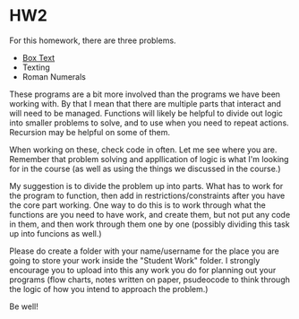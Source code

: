 # HW2

For this homework, there are three problems.
* [Box Text](https://github.com/CMPSC-1500/HW2/blob/master/Problems/Problem%201)
* Texting
* Roman Numerals

These programs are a bit more involved than the programs we have been working with.  By that I mean that there are multiple parts that interact and will need to be managed.  Functions will likely be helpful to divide out logic into smaller problems to solve, and to use when you need to repeat actions.  Recursion may be helpful on some of them.

When working on these, check code in often.  Let me see where you are.  Remember that problem solving and appllication of logic is what I'm looking for in the course (as well as using the things we discussed in the course.)

My suggestion is to divide the problem up into parts.  What has to work for the program to function, then add in restrictions/constraints after you have the core part working.  One way to do this is to work through what the functions are you need to have work, and create them, but not put any code in them, and then work through them one by one (possibly dividing this task up into funcions as well.)

Please do create a folder with your name/username for the place you are going to store your work inside the "Student Work" folder.  I strongly encourage you to upload into this any work you do for planning out your programs (flow charts, notes written on paper, psudeocode to think through the logic of how you intend to approach the problem.)

Be well!
